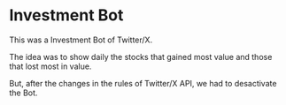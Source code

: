 # Investment Bot

This was a Investment Bot of Twitter/X.

The idea was to show daily the stocks that gained most value and those that lost most in value.

But, after the changes in the rules of Twitter/X API, we had to desactivate the Bot.